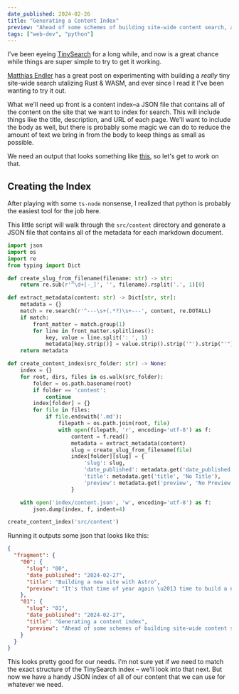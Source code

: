 ```yaml
---
date_published: 2024-02-26
title: "Generating a Content Index"
preview: "Ahead of some schemes of building site-wide content search, and perhaps an RSS feed, let's build a content index."
tags: ["web-dev", "python"]
---
```


I've been eyeing [TinySearch](https://github.com/tinysearch/tinysearch) for a long while, and now is a great chance while things are super simple to try to get it working.

[Matthias Endler](https://endler.dev/2019/tinysearch/) has a great post on experimenting with building a _really_ tiny site-wide search utalizing Rust & WASM, and ever since I read it I've been wanting to try it out.

What we'll need up front is a content index–a JSON file that contains all of the content on the site that we want to index for search. This will include things like the title, description, and URL of each page. We'll want to include the body as well, but there is probably some magic we can do to reduce the amount of text we bring in from the body to keep things as small as possible.

We need an output that looks something like [this](https://github.com/tinysearch/tinysearch/blob/master/fixtures/index.json), so let's get to work on that.

## Creating the Index

After playing with some `ts-node` nonsense, I realized that python is probably the easiest tool for the job here.

This little script will walk through the `src/content` directory and generate a JSON file that contains all of the metadata for each markdown document.

```python
import json
import os
import re
from typing import Dict

def create_slug_from_filename(filename: str) -> str:
    return re.sub(r'^\d+[-_]', '', filename).rsplit('.', 1)[0]

def extract_metadata(content: str) -> Dict[str, str]:
    metadata = {}
    match = re.search(r'^---\s+(.*?)\s+---', content, re.DOTALL)
    if match:
        front_matter = match.group(1)
        for line in front_matter.splitlines():
            key, value = line.split(': ', 1)
            metadata[key.strip()] = value.strip().strip('"').strip("'")
    return metadata

def create_content_index(src_folder: str) -> None:
    index = {}
    for root, dirs, files in os.walk(src_folder):
        folder = os.path.basename(root)
        if folder == 'content':
            continue
        index[folder] = {}
        for file in files:
            if file.endswith('.md'):
                filepath = os.path.join(root, file)
                with open(filepath, 'r', encoding='utf-8') as f:
                    content = f.read()
                    metadata = extract_metadata(content)
                    slug = create_slug_from_filename(file)
                    index[folder][slug] = {
                        'slug': slug,
                        'date_published': metadata.get('date_published', 'No Date Published'),
                        'title': metadata.get('title', 'No Title'),
                        'preview': metadata.get('preview', 'No Preview')
                    }

    with open('index/content.json', 'w', encoding='utf-8') as f:
        json.dump(index, f, indent=4)

create_content_index('src/content')
```

Running it outputs some json that looks like this:

```json
{
  "fragment": {
    "00": {
      "slug": "00",
      "date_published": "2024-02-27",
      "title": "Building a new site with Astro",
      "preview": "It's that time of year again \u2013 time to build a new site. This time, I'm using Astro. Here's how it's going."
    },
    "01": {
      "slug": "01",
      "date_published": "2024-02-27",
      "title": "Generating a content index",
      "preview": "Ahead of some schemes of building site-wide content search, and perhaps an RSS feed, let's build a content index."
    }
  }
}
```

This looks pretty good for our needs. I'm not sure yet if we need to match the exact structure of the TinySearch index – we'll look into that next. But now we have a handy JSON index of all of our content that we can use for whatever we need.
